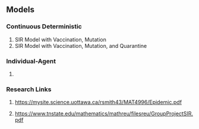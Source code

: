 ## Models

### Continuous Deterministic
1. SIR Model with Vaccination, Mutation
2. SIR Model with Vaccination, Mutation, and Quarantine

### Individual-Agent
1. 


### Research Links
1. https://mysite.science.uottawa.ca/rsmith43/MAT4996/Epidemic.pdf

2. https://www.tnstate.edu/mathematics/mathreu/filesreu/GroupProjectSIR.pdf